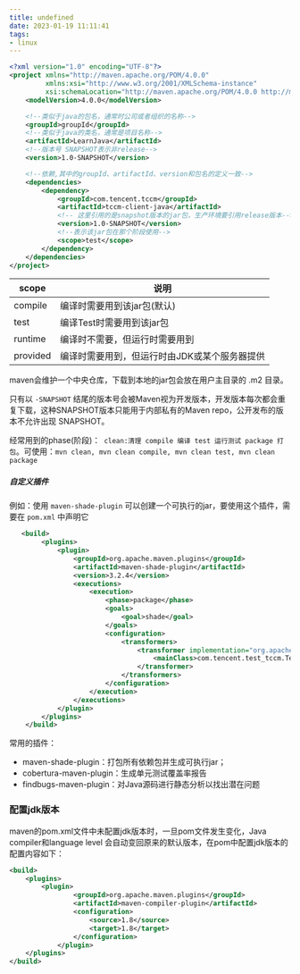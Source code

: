 ```yaml
---
title: undefined
date: 2023-01-19 11:11:41
tags:
- linux
---
```


```xml
<?xml version="1.0" encoding="UTF-8"?>
<project xmlns="http://maven.apache.org/POM/4.0.0"
         xmlns:xsi="http://www.w3.org/2001/XMLSchema-instance"
         xsi:schemaLocation="http://maven.apache.org/POM/4.0.0 http://maven.apache.org/xsd/maven-4.0.0.xsd">
    <modelVersion>4.0.0</modelVersion>

    <!--类似于java的包名，通常时公司或者组织的名称-->
    <groupId>groupId</groupId>
    <!--类似于java的类名，通常是项目名称-->
    <artifactId>LearnJava</artifactId>
    <!--版本号 SNAPSHOT表示非release-->
    <version>1.0-SNAPSHOT</version>

    <!--依赖,其中的groupId、artifactId、version和包名的定义一致-->
    <dependencies>
        <dependency>
            <groupId>com.tencent.tccm</groupId>
            <artifactId>tccm-client-java</artifactId>
            <!-- 这里引用的是snapshot版本的jar包，生产环境要引用release版本-->
            <version>1.0-SNAPSHOT</version>
          	<!--表示该jar包在那个阶段使用-->
            <scope>test</scope>
        </dependency>
    </dependencies>
</project>
```

| scope    | 说明                                          |
| -------- | --------------------------------------------- |
| compile  | 编译时需要用到该jar包(默认)                   |
| test     | 编译Test时需要用到该jar包                     |
| runtime  | 编译时不需要，但运行时需要用到                |
| provided | 编译时需要用到，但运行时由JDK或某个服务器提供 |

maven会维护一个中央仓库，下载到本地的jar包会放在用户主目录的 .m2 目录。

只有以 `-SNAPSHOT` 结尾的版本号会被Maven视为开发版本，开发版本每次都会重复下载，这种SNAPSHOT版本只能用于内部私有的Maven repo，公开发布的版本不允许出现 SNAPSHOT。

经常用到的phase(阶段)：` clean:清理 compile 编译 test 运行测试 package 打包`。可使用：` mvn clean, mvn clean compile, mvn clean test, mvn clean package `

##### 自定义插件

例如：使用 `maven-shade-plugin` 可以创建一个可执行的jar，要使用这个插件，需要在 `pom.xml` 中声明它

```xml
   <build>
        <plugins>
            <plugin>
                <groupId>org.apache.maven.plugins</groupId>
                <artifactId>maven-shade-plugin</artifactId>
                <version>3.2.4</version>
                <executions>
                    <execution>
                        <phase>package</phase>
                        <goals>
                            <goal>shade</goal>
                        </goals>
                        <configuration>
                            <transformers>
                                <transformer implementation="org.apache.maven.plugins.shade.resource.ManifestResourceTransformer">
                                    <mainClass>com.tencent.test_tccm.TestOther</mainClass>
                                </transformer>
                            </transformers>
                        </configuration>
                    </execution>
                </executions>
            </plugin>
        </plugins>
    </build>
```

常用的插件：

- maven-shade-plugin：打包所有依赖包并生成可执行jar；
- cobertura-maven-plugin：生成单元测试覆盖率报告
- findbugs-maven-plugin：对Java源码进行静态分析以找出潜在问题

### 配置jdk版本

maven的pom.xml文件中未配置jdk版本时，一旦pom文件发生变化，Java compiler和language level 会自动变回原来的默认版本，在pom中配置jdk版本的配置内容如下：

```xml
<build>
    <plugins>
        <plugin>
                <groupId>org.apache.maven.plugins</groupId>
                <artifactId>maven-compiler-plugin</artifactId>
                <configuration>
                    <source>1.8</source>
                    <target>1.8</target>
                </configuration>
            </plugin>
    </plugins>
</build>
```

